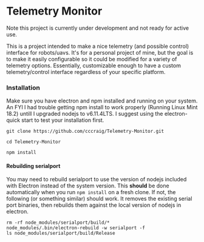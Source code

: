 # Telemetry Monitor
Note this project is currently under development and not ready for active use.

This is a project intended to make a nice telemetry (and possible control) interface for robots/uavs. It's for a personal project of mine, but the goal is to make it easily configurable so it could be modified for a variety of telemetry options. Essentially, customizable enough to have a custom telemetry/control interface regardless of your specific platform.

### Installation
Make sure you have electron and npm installed and running on your system. An FYI I had trouble getting npm install to work properly (Running Linux Mint 18.2) untill I upgraded nodejs to v6.11.4LTS. I suggest using the electron-quick start to test your installation first.

```
git clone https://github.com/cccraig/Telemetry-Monitor.git

cd Telemetry-Monitor

npm install
```

#### Rebuilding serialport
You may need to rebuild serialport to use the version of nodejs included with Electron instead of the system version. This **should** be done automatically when you run ```npm install``` on a fresh clone. If not, the following (or something similar) should work. It removes the existing serial port binaries, then rebuilds them against the local version of nodejs in electron.
```
rm -rf node_modules/serialport/build/*
node_modules/.bin/electron-rebuild -w serialport -f
ls node_modules/serialport/build/Release
```
